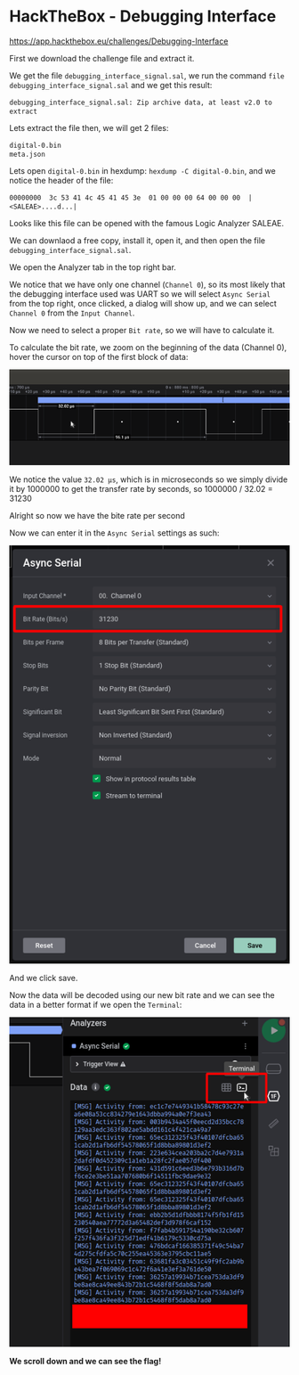 # HackTheBox - Debugging Interface

https://app.hackthebox.eu/challenges/Debugging-Interface

First we download the challenge file and extract it.

We get the file `debugging_interface_signal.sal`, we run the command `file debugging_interface_signal.sal` and we get this result:

```
debugging_interface_signal.sal: Zip archive data, at least v2.0 to extract
```

Lets extract the file then, we will get 2 files:
```
digital-0.bin
meta.json
```

Lets open `digital-0.bin` in hexdump: `hexdump -C digital-0.bin`, and we notice the header of the file:

```
00000000  3c 53 41 4c 45 41 45 3e  01 00 00 00 64 00 00 00  |<SALEAE>....d...|
```

Looks like this file can be opened with the famous Logic Analyzer SALEAE.

We can downlaod a free copy, install it, open it, and then open the file `debugging_interface_signal.sal`.

We open the Analyzer tab in the top right bar.

We notice that we have only one channel (`Channel 0`), so its most likely that the debugging interface used was UART so we will select `Async Serial` from the top right, once clicked, a dialog will show up, and we can select `Channel 0` from the `Input Channel`.

Now we need to select a proper `Bit rate`, so we will have to calculate it.

To calculate the bit rate, we zoom on the beginning of the data (Channel 0), hover the cursor on top of the first block of data:

![Calculating the bit rate](images/Screenshot%20at%202021-07-06%2023-08-46.png)

We notice the value `32.02 µs`, which is in microseconds so we simply divide it by 1000000 to get the transfer rate by seconds, so 1000000 / 32.02 = 31230

Alright so now we have the bite rate per second

Now we can enter it in the `Async Serial` settings as such:

![Entering the calculated bit rate](images/Screenshot%20from%202021-07-06%2023-24-05.png?raw=true)

And we click save.

Now the data will be decoded using our new bit rate and we can see the data in a better format if we open the `Terminal`:

![Opening the Terminal](images/Screenshot%20at%202021-07-06%2023-24-52.png?raw=true)

**We scroll down and we can see the flag!**
